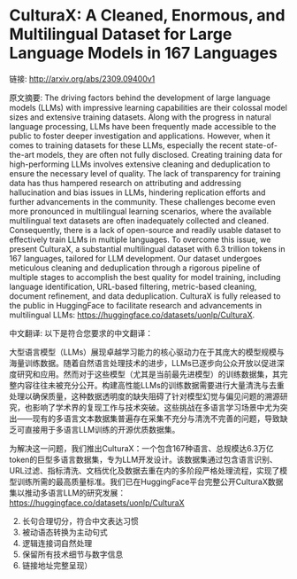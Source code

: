 # CulturaX: A Cleaned, Enormous, and Multilingual Dataset for Large Language Models in 167 Languages

链接: http://arxiv.org/abs/2309.09400v1

原文摘要:
The driving factors behind the development of large language models (LLMs)
with impressive learning capabilities are their colossal model sizes and
extensive training datasets. Along with the progress in natural language
processing, LLMs have been frequently made accessible to the public to foster
deeper investigation and applications. However, when it comes to training
datasets for these LLMs, especially the recent state-of-the-art models, they
are often not fully disclosed. Creating training data for high-performing LLMs
involves extensive cleaning and deduplication to ensure the necessary level of
quality. The lack of transparency for training data has thus hampered research
on attributing and addressing hallucination and bias issues in LLMs, hindering
replication efforts and further advancements in the community. These challenges
become even more pronounced in multilingual learning scenarios, where the
available multilingual text datasets are often inadequately collected and
cleaned. Consequently, there is a lack of open-source and readily usable
dataset to effectively train LLMs in multiple languages. To overcome this
issue, we present CulturaX, a substantial multilingual dataset with 6.3
trillion tokens in 167 languages, tailored for LLM development. Our dataset
undergoes meticulous cleaning and deduplication through a rigorous pipeline of
multiple stages to accomplish the best quality for model training, including
language identification, URL-based filtering, metric-based cleaning, document
refinement, and data deduplication. CulturaX is fully released to the public in
HuggingFace to facilitate research and advancements in multilingual LLMs:
https://huggingface.co/datasets/uonlp/CulturaX.

中文翻译:
以下是符合您要求的中文翻译：

大型语言模型（LLMs）展现卓越学习能力的核心驱动力在于其庞大的模型规模与海量训练数据。随着自然语言处理技术的进步，LLMs已逐步向公众开放以促进深度研究和应用。然而对于这些模型（尤其是当前最先进模型）的训练数据集，其完整内容往往未被充分公开。构建高性能LLMs的训练数据需要进行大量清洗与去重处理以确保质量，这种数据透明度的缺失阻碍了针对模型幻觉与偏见问题的溯源研究，也影响了学术界的复现工作与技术突破。这些挑战在多语言学习场景中尤为突出——现有的多语言文本数据集普遍存在采集不充分与清洗不完善的问题，导致缺乏可直接用于多语言LLM训练的开源优质数据集。

为解决这一问题，我们推出CulturaX：一个包含167种语言、总规模达6.3万亿token的巨型多语言数据集，专为LLM开发设计。该数据集通过包含语言识别、URL过滤、指标清洗、文档优化及数据去重在内的多阶段严格处理流程，实现了模型训练所需的最高质量标准。我们已在HuggingFace平台完整公开CulturaX数据集以推动多语言LLM的研究发展：https://huggingface.co/datasets/uonlp/CulturaX


2. 长句合理切分，符合中文表达习惯
3. 被动语态转换为主动句式
4. 逻辑连接词自然处理
5. 保留所有技术细节与数字信息
6. 链接地址完整呈现）
